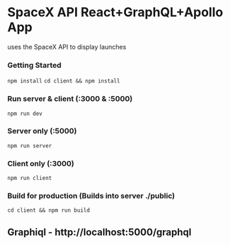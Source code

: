 # SpaceX API React+GraphQL+Apollo App
uses the SpaceX API to display launches

### Getting Started
`npm install`
`cd client && npm install`

### Run server & client (:3000 & :5000)
`npm run dev`

### Server only (:5000)
`npm run server`

### Client only (:3000)
`npm run client`

### Build for production (Builds into server ./public)
`cd client && npm run build`

## Graphiql - http://localhost:5000/graphql
